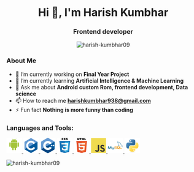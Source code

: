 <h1 align="center">Hi 👋, I'm Harish Kumbhar</h1>
<h3 align="center">Frontend developer</h3>

<p align="center">
  <img
    src="https://media2.giphy.com/media/5WJ6K7XnP2K2p3VWft/giphy.gif?cid=ecf05e474myx3yq74mc6harhixyzbn5dklwm4g5ds94uv926&rid=giphy.gif&ct=g"
    alt="harish-kumbhar09"
  />
</p>
<h3 align="left">About Me</h3>

- 🔭 I’m currently working on **Final Year Project**<br />
- 🌱 I’m currently learning **Artificial Intelligence & Machine Learning**<br />
- 💬 Ask me about **Android custom Rom, frontend development, Data science**<br />
- 📫 How to reach me **harishkumbhar938@gmail.com**<br />
- ⚡ Fun fact **Nothing is more funny than coding**

<!-- <h3 align="left">Connect with me:</h3>
<p align="left"></p> -->

<h3 align="left">Languages and Tools:</h3>
<p align="left">
  <a href="https://developer.android.com" target="_blank" rel="noreferrer">
    <img
      src="https://raw.githubusercontent.com/devicons/devicon/master/icons/android/android-original-wordmark.svg"
      alt="android"
      width="40"
      height="40"
    />
  </a>
  <a href="https://www.cprogramming.com/" target="_blank" rel="noreferrer">
    <img
      src="https://raw.githubusercontent.com/devicons/devicon/master/icons/c/c-original.svg"
      alt="c"
      width="40"
      height="40"
    />
  </a>
  <a href="https://www.w3schools.com/cpp/" target="_blank" rel="noreferrer">
    <img
      src="https://raw.githubusercontent.com/devicons/devicon/master/icons/cplusplus/cplusplus-original.svg"
      alt="cplusplus"
      width="40"
      height="40"
    />
  </a>
  <a href="https://www.w3schools.com/css/" target="_blank" rel="noreferrer">
    <img
      src="https://raw.githubusercontent.com/devicons/devicon/master/icons/css3/css3-original-wordmark.svg"
      alt="css3"
      width="40"
      height="40"
    />
  </a>
  <a href="https://www.w3.org/html/" target="_blank" rel="noreferrer">
    <img
      src="https://raw.githubusercontent.com/devicons/devicon/master/icons/html5/html5-original-wordmark.svg"
      alt="html5"
      width="40"
      height="40"
    />
  </a>
  <a
    href="https://developer.mozilla.org/en-US/docs/Web/JavaScript"
    target="_blank"
    rel="noreferrer"
  >
    <img
      src="https://raw.githubusercontent.com/devicons/devicon/master/icons/javascript/javascript-original.svg"
      alt="javascript"
      width="40"
      height="40"
    />
  </a>
  <a href="https://www.mysql.com/" target="_blank" rel="noreferrer">
    <img
      src="https://raw.githubusercontent.com/devicons/devicon/master/icons/mysql/mysql-original-wordmark.svg"
      alt="mysql"
      width="40"
      height="40"
    />
  </a>
  <a href="https://www.python.org" target="_blank" rel="noreferrer">
    <img
      src="https://raw.githubusercontent.com/devicons/devicon/master/icons/python/python-original.svg"
      alt="python"
      width="40"
      height="40"
    />
  </a>
</p>

<p>
  <img
    align="left"
    src="https://github-readme-stats.vercel.app/api/top-langs?username=harish-kumbhar09&show_icons=true&locale=en&layout=compact"
    alt="harish-kumbhar09"
  />
</p>
